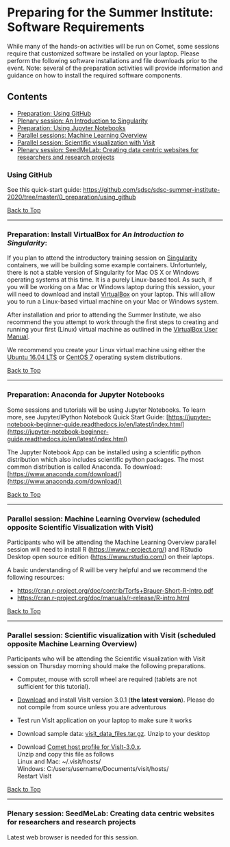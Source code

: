 # Preparing for the Summer Institute: Software Requirements

While many of the hands-on activities will be run on Comet, some sessions require that customized software be installed on your laptop. Please perform the following software installations and file downloads prior to the event. Note: several of the preparation activities will provide information and guidance on how to install the required software components.

## Contents <a name="top"></a>
 * [Preparation: Using GitHub](#github)
 * [Plenary session: An Introduction to Singularity](#singularity)
 * [Preparation: Using Jupyter Notebooks](#anaconda)
 * [Parallel sessions: Machine Learning Overview](#mach-learn)
 * [Parallel session: Scientific visualization with Visit ](#visit)
 * [Plenary session: SeedMeLab: Creating data centric websites for researchers and research projects](#seedme)


### Using GitHub<a name="github"></a>

See this quick-start guide: https://github.com/sdsc/sdsc-summer-institute-2020/tree/master/0_preparation/using_github

[Back to Top](#top)
<hr>

### Preparation: Install VirtualBox for *An Introduction to Singularity*: <a name="singularity"></a>

If you plan to attend the introductory training session on [Singularity](https://singularity.lbl.gov/)
containers, we will be building some example containers. Unfortuntely, there is
not a stable version of Singularity for Mac OS X or Windows operating systems at
this time. It is a purely Linux-based tool. As such, if you will be
working on a Mac or Windows laptop during this session, your will need
to download and install [VirtualBox](https://www.virtualbox.org/) on
your laptop. This will allow you to run a Linux-based virtual machine on
your Mac or Windows system.

After installation and prior to attending the Summer Institute, we also
recommend the you attempt to work through the first steps to creating
and running your first (Linux) virtual machine as outlined in the
[VirtualBox User Manual](https://www.virtualbox.org/manual/ch01.html).

We recommend you create your Linux virtual machine using either the
[Ubuntu 16.04 LTS](http://releases.ubuntu.com/16.04/ubuntu-16.04.6-desktop-amd64.iso) or [CentOS 7](http://isoredirect.centos.org/centos/7/isos/x86_64/CentOS-7-x86_64-DVD-1810.iso) operating system distributions.

[Back to Top](#top)
<hr>

### Preparation: Anaconda for Jupyter Notebooks <a name="anaconda"></a>
Some sessions and tutorials will be using Jupyter Notebooks. To learn more, see Jupyter/IPython Notebook Quick Start Guide:
[https://jupyter-notebook-beginner-guide.readthedocs.io/en/latest/index.html](https://jupyter-notebook-beginner-guide.readthedocs.io/en/latest/index.html)

The Jupyter Notebook App can be installed using a scientific python distribution which also includes scientific python packages. The most common distribution is called Anaconda. To download:
[https://www.anaconda.com/download/](https://www.anaconda.com/download/)

[Back to Top](#top)
<hr>

### Parallel session: Machine Learning Overview (scheduled opposite Scientific Visualization with Visit) <a name="mach-learn"></a>

Participants who will be attending the Machine Learning Overview parallel session will need to install R (https://www.r-project.org/) and RStudio Desktop open source edition (https://www.rstudio.com/) on their laptops. 

A basic understanding of R will be very helpful and we recommend the following resources:

* https://cran.r-project.org/doc/contrib/Torfs+Brauer-Short-R-Intro.pdf
* https://cran.r-project.org/doc/manuals/r-release/R-intro.html

[Back to Top](#top)
<hr>

### Parallel session: Scientific visualization with Visit (scheduled opposite Machine Learning Overview) <a name="visit"></a>

Participants who will be attending the Scientific visualization with Visit session on Thursday morning should make the following preparations.

* Computer, mouse with scroll wheel are required (tablets are not sufficient for this tutorial).

* [Download](https://wci.llnl.gov/simulation/computer-codes/visit/executables) and install VisIt version 3.0.1 (**the latest version**). Please do not compile from source unless you are adventurous

* Test run VisIt application on your laptop to make sure it works

* Download sample data: [visit_data_files.tar.gz](https://wci.llnl.gov/content/assets/docs/simulation/computer-codes/visit/visit_data_files.tar.gz). Unzip to your desktop

* Download [Comet host profile for VisIt-3.0.x](http://users.sdsc.edu/~amit/comet/visit3.0.x-comet-host-profile.zip).  
    Unzip and copy this file as follows  
    Linux and Mac: ~/.visit/hosts/  
    Windows: C:/users/username/Documents/visit/hosts/   
    Restart VisIt

[Back to Top](#top)
<hr>

### Plenary session: SeedMeLab: Creating data centric websites for researchers and research projects <a name="seedme"></a>
Latest web browser is needed for this session.

